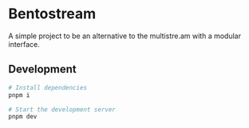 # Bentostream

A simple project to be an alternative to the multistre.am with a modular interface.

## Development

```bash
# Install dependencies
pnpm i

# Start the development server
pnpm dev
```
